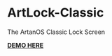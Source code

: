# ArtLock-Classic
The ArtanOS Classic Lock Screen

[**DEMO HERE**](https://miraclx.github.io/ArtLock-Classic)
